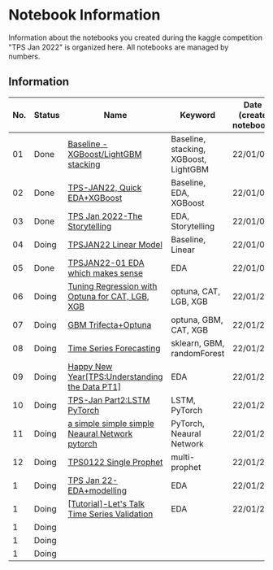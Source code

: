 # Notebook Information
Information about the notebooks you created during the kaggle competition "TPS Jan 2022" is organized here.
All notebooks are managed by　numbers.

## Information
|No.|Status|Name|Keyword|Date　(create notebook)|
|---|---|---|---|---|
|01|Done|[Baseline - XGBoost/LightGBM stacking](https://www.kaggle.com/uchiborikoki/baseline-xgboost-lightgbm-stacking)|Baseline, stacking, XGBoost, LightGBM|22/01/03|
|02|Done|[TPS-JAN22, Quick EDA+XGBoost](https://www.kaggle.com/uchiborikoki/tps-jan22-quick-eda-xgboost)|Baseline, EDA, XGBoost|22/01/04|
|03|Done|[TPS Jan 2022-The Storytelling](https://www.kaggle.com/uchiborikoki/tabular-playground-2022-the-storytelling/edit)|EDA, Storytelling|22/01/04|
|04|Doing|[TPSJAN22 Linear Model](https://www.kaggle.com/uchiborikoki/tpsjan22-linear-model)|Baseline, Linear|22/01/09|
|05|Done|[TPSJAN22-01 EDA which makes sense](https://www.kaggle.com/uchiborikoki/tpsjan22-01-eda-which-makes-sense/edit)|EDA|22/01/09|
|06|Doing|[Tuning Regression with Optuna for CAT, LGB, XGB](https://www.kaggle.com/pourchot/tuning-regression-with-optuna-for-cat-lgb-xgb)|optuna, CAT, LGB, XGB|22/01/20|
|07|Doing|[GBM Trifecta+Optuna](https://www.kaggle.com/yamqwe/gbm-trifecta-optuna)|optuna, GBM, CAT, XGB|22/01/20|
|08|Doing|[Time Series Forecasting](https://www.kaggle.com/marcobr95/time-series-forecasting)|sklearn, GBM, randomForest|22/01/20|
|09|Doing|[Happy New Year[TPS:Understanding the Data PT1]](https://www.kaggle.com/toomuchsauce/happy-new-year-tps-understanding-the-data-pt1)|EDA|22/01/20|
|10|Doing|[TPS-Jan Part2:LSTM PyTorch](https://www.kaggle.com/toomuchsauce/tps-jan-part-2-lstm-pytorch)|LSTM, PyTorch|22/01/20|
|11|Doing|[a simple simple simple Neaural Network pytorch](https://www.kaggle.com/zhangcheche/a-simple-simple-simple-neural-network-pytorch)|PyTorch, Neaural Network|22/01/20|
|12|Doing|[TPS0122 Single Prophet](https://www.kaggle.com/stpeteishii/tps0122-single-prophet)|multi-prophet|22/01/20|
|1|Doing|[TPS Jan 22-EDA+modelling](https://www.kaggle.com/samuelcortinhas/tps-jan-22-eda-modelling)|EDA|22/01/20|
|1|Doing|[[Tutorial]-Let's Talk Time Series Validation](https://www.kaggle.com/yamqwe/tutorial-let-s-talk-time-series-validation)|EDA|22/01/20|
|1|Doing||||
|1|Doing||||
|1|Doing||||
